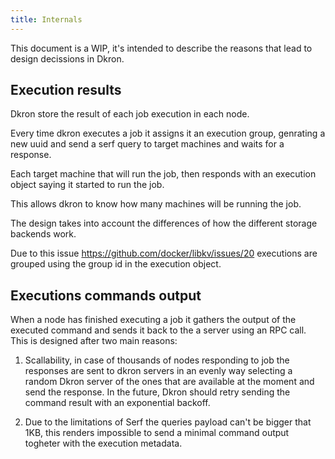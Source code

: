 ```yaml
---
title: Internals
---
```


This document is a WIP, it's intended to describe the reasons that lead to design decissions in Dkron.

## Execution results

Dkron store the result of each job execution in each node.

Every time dkron executes a job it assigns it an execution group, genrating a new uuid and send a serf query to target machines and waits for a response.

Each target machine that will run the job, then responds with an execution object saying it started to run the job.

This allows dkron to know how many machines will be running the job.

The design takes into account the differences of how the different storage backends work.

Due to this issue https://github.com/docker/libkv/issues/20 executions are grouped using the group id in the execution object.

## Executions commands output

When a node has finished executing a job it gathers the output of the executed command and sends it back to the a server using an RPC call. This is designed after two main reasons:

1. Scallability, in case of thousands of nodes responding to job the responses are sent to dkron servers in an evenly way selecting a random Dkron server of the ones that are available at the moment and send the response. In the future, Dkron should retry sending the command result with an exponential backoff.

2. Due to the limitations of Serf the queries payload can't be bigger that 1KB, this renders impossible to send a minimal command output togheter with the execution metadata.

